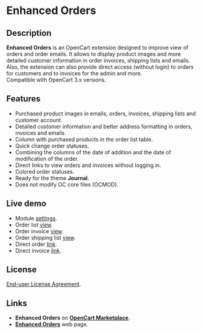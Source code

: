 # Enhanced Orders

## Description
**Enhanced Orders** is an OpenCart extension designed to improve view of orders and order emails. It allows to display product images and more detailed customer information in order invoices, shipping lists and emails. Also, the extension can also provide direct access (without login) to orders for customers and to invoices for the admin and more.  
Compatible with OpenCart 3.x versions.

## Features
- Purchased product images in emails, orders, invoices, shipping lists and customer account.
- Detailed customer information and better address formatting in orders, invoices and emails.
- Column with purchased products in the order list table.
- Quick change order statuses.
- Combining the columns of the date of addition and the date of modification of the order.
- Direct links to view orders and invoices without logging in.
- Colored order statuses.
- Ready for the theme **Journal**.
- Does not modify OC core files (OCMOD).

## Live demo
* Module [settings](https://demo.ocmod.space/a/admin/index.php?route=extension/module/enhanced_orders).
* Order list [view](https://demo.ocmod.space/a/admin/index.php?route=sale/order).
* Order invoice [view](https://demo.ocmod.space/a/admin/index.php?route=sale/order/invoice&order_id=1).
* Order shipping list [view](https://demo.ocmod.space/a/admin/index.php?route=sale/order/shipping&order_id=1).
* Direct order [link](https://demo.ocmod.space/a/index.php?route=account/order/info&order_id=4&order_key=933cb32c042e52a0b556bdcd9a59b03a).
* Direct invoice [link](https://demo.ocmod.space/a/index.php?route=extension/module/enhanced_orders/invoice&order_id=4&invoice_key=933cb32c042e52a0b556bdcd9a59b03a).

## License
[End-user License Agreement](https://raw.githubusercontent.com/ocmod-space/ocmod-enhanced-orders/main/EULA.txt).

## Links
* **Enhanced Orders** on **[OpenCart Marketplace](https://www.opencart.com/index.php?route=marketplace/extension/info&extension_id=37121)**.
* **[Enhanced Orders](https://www.ocmod.space/enhanced-orders)** web page.
